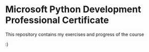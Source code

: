 # Microsoft Python Development Professional Certificate

This repository contains my exercises and progress of the course

:)